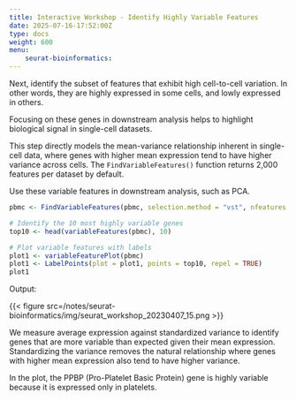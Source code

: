 ```yaml
---
title: Interactive Workshop - Identify Highly Variable Features
date: 2025-07-16-17:52:00Z
type: docs 
weight: 600
menu: 
    seurat-bioinformatics:
---
```


Next, identify the subset of features that exhibit high cell-to-cell variation. In other words, they are highly expressed in some cells, and lowly expressed in others. 

Focusing on these genes in downstream analysis helps to highlight biological signal in single-cell datasets. 

This step directly models the mean-variance relationship inherent in single-cell data, where genes with higher mean expression tend to have higher variance across cells. The `FindVariableFeatures()` function returns 2,000 features per dataset by default. 

Use these variable features in downstream analysis, such as PCA.

```r
pbmc <- FindVariableFeatures(pbmc, selection.method = "vst", nfeatures = 2000)

# Identify the 10 most highly variable genes
top10 <- head(variableFeatures(pbmc), 10)

# Plot variable features with labels 
plot1 <- variableFeaturePlot(pbmc)
plot1 <- LabelPoints(plot = plot1, points = top10, repel = TRUE)
plot1
```

Output:

{{< figure src=/notes/seurat-bioinformatics/img/seurat_workshop_20230407_15.png >}}

We measure average expression against standardized variance to identify genes that are more variable than expected given their mean expression. Standardizing the variance removes the natural relationship where genes with higher mean expression also tend to have higher variance.

In the plot, the PPBP (Pro-Platelet Basic Protein) gene is highly variable because it is expressed only in platelets.

